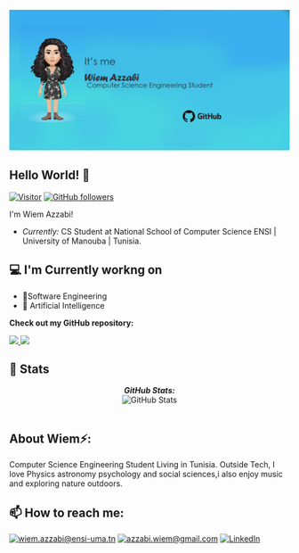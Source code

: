 ![Wiem Banner Image](./banner.png)

<h2>Hello World! 👋</h2>

[![Visitor](https://visitor-badge.laobi.icu/badge?page_id=wiem99.wiem99)](https://github.com/wiem99) [![GitHub followers](https://img.shields.io/github/followers/laxmena.svg?style=social&label=Follow)](https://github.com/wiem99?tab=followers)

I'm Wiem Azzabi!

- <i>Currently:</i> CS Student at National School of Computer Science ENSI | University of Manouba | Tunisia.

<h2>💻 I'm Currently workng on</h2>

- 🔭Software Engineering
- 🔭 Artificial Intelligence

**Check out my GitHub repository:**

<div>

  <p>
    <a href="https://github.com/wiem99/Application-de-gestion-d-une-auto--cole-">
      <img src="https://github-readme-stats.vercel.app/api/pin/?username=wiem99&repo=Application-de-gestion-d-une-auto--cole-" />
    </a>
    <a href="https://github.com/wiem99/Application-Qui-veut-gagner-des-millions">
      <img src="https://github-readme-stats.vercel.app/api/pin/?username=wiem99&repo=https://github.com/wiem99/Application-Qui-veut-gagner-des-millions" />
    </a>
  </p>
</div>

<h2>👀 Stats</h2>

<div>
  <p align="center">
  <b><em>GitHub Stats:</em></b> <br/>
    <img src="https://github-readme-streak-stats.herokuapp.com/?user=wiem99" alt="GitHub Stats" /> <br/><br/>
  </p>
</div>

<h2> About Wiem⚡:</h2>

Computer Science Engineering Student Living in Tunisia. Outside Tech, I love Physics astronomy psychology and social sciences,i also enjoy music and exploring nature outdoors.

<h2>📫 How to reach me:</h2>

<a href="mailto:wiem.azzabi@ensi-uma.tn">![wiem.azzabi@ensi-uma.tn](https://img.shields.io/badge/Gmail-D14836?style=for-the-badge&logo=gmail&logoColor=white)</a>
<a href="mailto:azzabi.wiem@gmail.com">![azzabi.wiem@gmail.com](https://img.shields.io/badge/Gmail-D14836?style=for-the-badge&logo=gmail&logoColor=white)</a>
<a href="https://www.linkedin.com/in/wiem-azzabi">![LinkedIn](https://img.shields.io/badge/LinkedIn-0077B5?style=for-the-badge&logo=linkedin&logoColor=white)</a>
